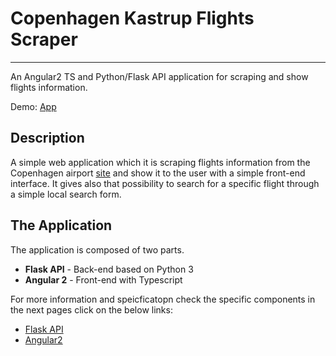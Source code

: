 # Copenhagen Kastrup Flights Scraper
---------
An Angular2 TS and Python/Flask API application for scraping and show flights information.

Demo: [App]()

## Description

A simple web application which it is scraping flights information from the Copenhagen airport [site](https://www.cph.dk/en/) and show it to the user with a simple front-end interface. It gives also that possibility to search for a specific flight through a simple local search form.

## The Application
The application is composed of two parts.

* **Flask API** - Back-end based on Python 3
* **Angular 2** - Front-end with Typescript

For more information and speicficatopn check the specific components in the next pages click on the below links:

* [Flask API](https://github.com/Jakub41/Flights-Scraper-CPH-Kastrup/tree/master/FlaskAPI-BackEnd)
* [Angular2](other_file.md)
